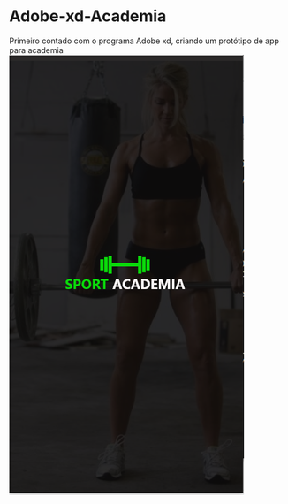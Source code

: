 # Adobe-xd-Academia
Primeiro contado com o programa Adobe xd, criando um protótipo de app para academia 
![Gif do projeto](https://github.com/vandodev/Adobe-xd-Academia/blob/master/screenshot/splesh.PNG)
